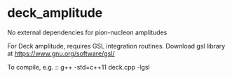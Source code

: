 # deck_amplitude

No external dependencies for pion-nucleon amplitudes

For Deck amplitude, requires GSL integration routines. Download gsl library at https://www.gnu.org/software/gsl/

To compile, e.g. :: g++ -std=c++11 deck.cpp -lgsl

